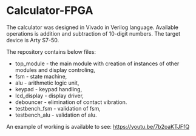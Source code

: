 # Calculator-FPGA

The calculator was designed in Vivado in Verilog language.
Available operations is addition and subtraction of 10-digit numbers.
The target device is Arty S7-50.

The repository contains below files:
- top_module - the main module with creation of instances of other modules and display controling,
- fsm - state machine,
- alu - arithmetic logic unit,
- keypad - keypad handling,
- lcd_display - display driver,
- debouncer - elimination of contact vibration.
- testbench_fsm - validation of fsm,
- testbench_alu - validation of alu.

An example of working is available to see: https://youtu.be/7b2oaKTJFfQ
